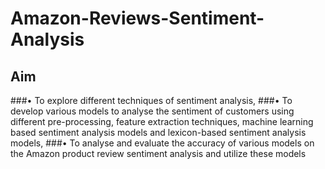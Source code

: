 # Amazon-Reviews-Sentiment-Analysis
## Aim
###• To explore different techniques of sentiment analysis,
###• To develop various models to analyse the sentiment of customers using
different pre-processing, feature extraction techniques, machine
learning based sentiment analysis models and lexicon-based sentiment
analysis models,
###• To analyse and evaluate the accuracy of various models on the Amazon
product review sentiment analysis and utilize these models
